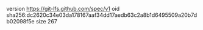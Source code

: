 version https://git-lfs.github.com/spec/v1
oid sha256:dc2620c34e03da178167aaf34dd17aedb63c2a8b1d6495509a20b7db02098f5e
size 267
